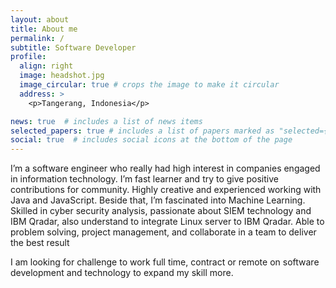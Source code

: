 ```yaml
---
layout: about
title: About me
permalink: /
subtitle: Software Developer
profile:
  align: right
  image: headshot.jpg
  image_circular: true # crops the image to make it circular
  address: >
    <p>Tangerang, Indonesia</p>

news: true  # includes a list of news items
selected_papers: true # includes a list of papers marked as "selected={true}"
social: true  # includes social icons at the bottom of the page
---
```


I’m a software engineer who really had high interest in companies engaged in information technology. I’m fast learner and try to give positive contributions for community. Highly creative and experienced working with Java and JavaScript. Beside that, I’m fascinated into Machine Learning. Skilled in cyber security analysis, passionate about SIEM technology and IBM Qradar, also understand to integrate Linux server to IBM Qradar. Able to problem solving, project management, and collaborate in a team to deliver the best result

I am looking for challenge to work full time, contract or remote on software development and technology to expand my skill more.
